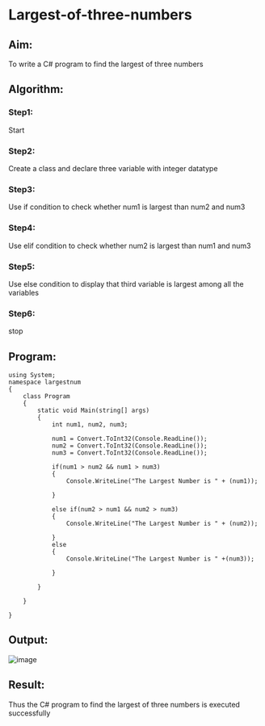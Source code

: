 # Largest-of-three-numbers

## Aim:
To write a C# program to find the largest of three numbers

## Algorithm:

### Step1: 
Start
### Step2:
Create a class and declare three variable with integer datatype
### Step3:
Use if condition to check whether num1 is largest than num2 and num3
### Step4:
Use elif condition to check whether num2 is largest than num1 and num3
### Step5:
Use else condition to display that third variable is largest among all the variables
### Step6:
stop

## Program:
```
using System;
namespace largestnum
{
    class Program
    {
        static void Main(string[] args)
        {
            int num1, num2, num3;
            
            num1 = Convert.ToInt32(Console.ReadLine());
            num2 = Convert.ToInt32(Console.ReadLine());
            num3 = Convert.ToInt32(Console.ReadLine());
            
            if(num1 > num2 && num1 > num3)
            {
                Console.WriteLine("The Largest Number is " + (num1));
                
            }
            
            else if(num2 > num1 && num2 > num3)
            {
                Console.WriteLine("The Largest Number is " + (num2));
                
            }
            else
            {
                Console.WriteLine("The Largest Number is " +(num3));
                
            }
            
        }
        
    }
    
}

```
## Output:

![image](https://user-images.githubusercontent.com/74660507/187962514-ca9280fd-ccca-4e45-af48-e9624157be44.png)

## Result:
Thus the C# program to find the largest of three numbers is executed successfully
